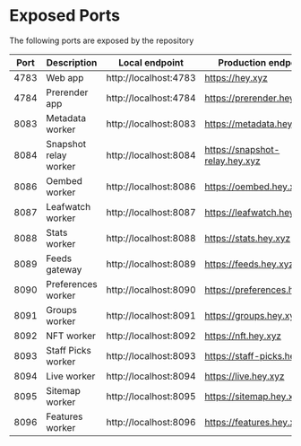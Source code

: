 # Exposed Ports

The following ports are exposed by the repository

| Port | Description           | Local endpoint        | Production endpoint            |
| ---- | --------------------- | --------------------- | ------------------------------ |
| 4783 | Web app               | http://localhost:4783 | https://hey.xyz                |
| 4784 | Prerender app         | http://localhost:4784 | https://prerender.hey.xyz      |
| 8083 | Metadata worker       | http://localhost:8083 | https://metadata.hey.xyz       |
| 8084 | Snapshot relay worker | http://localhost:8084 | https://snapshot-relay.hey.xyz |
| 8086 | Oembed worker         | http://localhost:8086 | https://oembed.hey.xyz         |
| 8087 | Leafwatch worker      | http://localhost:8087 | https://leafwatch.hey.xyz      |
| 8088 | Stats worker          | http://localhost:8088 | https://stats.hey.xyz          |
| 8089 | Feeds gateway         | http://localhost:8089 | https://feeds.hey.xyz          |
| 8090 | Preferences worker    | http://localhost:8090 | https://preferences.hey.xyz    |
| 8091 | Groups worker         | http://localhost:8091 | https://groups.hey.xyz         |
| 8092 | NFT worker            | http://localhost:8092 | https://nft.hey.xyz            |
| 8093 | Staff Picks worker    | http://localhost:8093 | https://staff-picks.hey.xyz    |
| 8094 | Live worker           | http://localhost:8094 | https://live.hey.xyz           |
| 8095 | Sitemap worker        | http://localhost:8095 | https://sitemap.hey.xyz        |
| 8096 | Features worker       | http://localhost:8096 | https://features.hey.xyz       |
